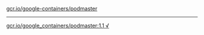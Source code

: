 [gcr.io/google-containers/podmaster](https://hub.docker.com/r/sqeven/podmaster/tags/) 

----
[gcr.io/google_containers/podmaster:1.1 √](https://hub.docker.com/r/sqeven/podmaster/tags/)

